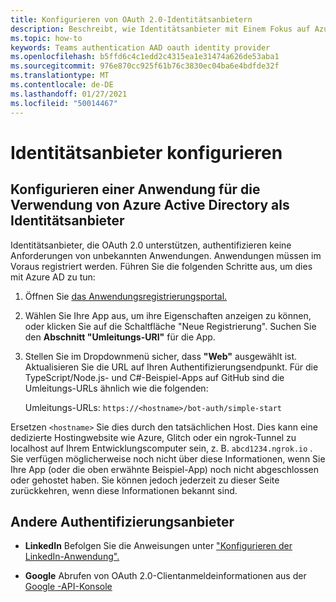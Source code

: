 ```yaml
---
title: Konfigurieren von OAuth 2.0-Identitätsanbietern
description: Beschreibt, wie Identitätsanbieter mit Einem Fokus auf Azure AD konfiguriert werden
ms.topic: how-to
keywords: Teams authentication AAD oauth identity provider
ms.openlocfilehash: b5ffd6c4c1edd2c4315ea1e31474a626de53aba1
ms.sourcegitcommit: 976e870cc925f61b76c3830ec04ba6e4bdfde32f
ms.translationtype: MT
ms.contentlocale: de-DE
ms.lasthandoff: 01/27/2021
ms.locfileid: "50014467"
---
```

# <a name="configure-identity-providers"></a>Identitätsanbieter konfigurieren

## <a name="configuring-an-application-to-use-azure-active-directory-as-an-identity-provider"></a>Konfigurieren einer Anwendung für die Verwendung von Azure Active Directory als Identitätsanbieter

Identitätsanbieter, die OAuth 2.0 unterstützen, authentifizieren keine Anforderungen von unbekannten Anwendungen. Anwendungen müssen im Voraus registriert werden. Führen Sie die folgenden Schritte aus, um dies mit Azure AD zu tun:

1. Öffnen Sie [das Anwendungsregistrierungsportal.](https://ms.portal.azure.com/#blade/Microsoft_AAD_RegisteredApps/ApplicationsListBlade)

2. Wählen Sie Ihre App aus, um ihre Eigenschaften anzeigen zu können, oder klicken Sie auf die Schaltfläche "Neue Registrierung". Suchen Sie den **Abschnitt "Umleitungs-URI"** für die App.

3. Stellen Sie im Dropdownmenü sicher, dass **"Web"** ausgewählt ist. Aktualisieren Sie die URL auf Ihren Authentifizierungsendpunkt. Für die TypeScript/Node.js- und C#-Beispiel-Apps auf GitHub sind die Umleitungs-URLs ähnlich wie die folgenden:

    Umleitungs-URLs: `https://<hostname>/bot-auth/simple-start`

Ersetzen `<hostname>` Sie dies durch den tatsächlichen Host. Dies kann eine dedizierte Hostingwebsite wie Azure, Glitch oder ein ngrok-Tunnel zu localhost auf Ihrem Entwicklungscomputer sein, z. B. `abcd1234.ngrok.io` . Sie verfügen möglicherweise noch nicht über diese Informationen, wenn Sie Ihre App (oder die oben erwähnte Beispiel-App) noch nicht abgeschlossen oder gehostet haben. Sie können jedoch jederzeit zu dieser Seite zurückkehren, wenn diese Informationen bekannt sind.

## <a name="other-authentication-providers"></a>Andere Authentifizierungsanbieter

* **LinkedIn** Befolgen Sie die Anweisungen unter ["Konfigurieren der LinkedIn-Anwendung".](https://developer.linkedin.com/docs/oauth2)

* **Google** Abrufen von OAuth 2.0-Clientanmeldeinformationen aus der [Google -API-Konsole](https://console.developers.google.com/)
